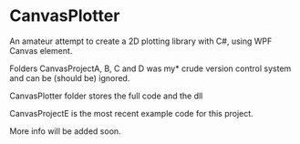 # CanvasPlotter
An amateur attempt to create a 2D plotting library with C#, using WPF Canvas element.

Folders CanvasProjectA, B, C and D was my* crude version control system and can be (should be) ignored.

CanvasPlotter folder stores the full code and the dll

CanvasProjectE is the most recent example code for this project.

More info will be added soon.
